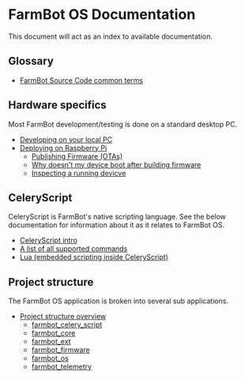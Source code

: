 # FarmBot OS Documentation

This document will act as an index to available documentation.

## Glossary

* [FarmBot Source Code common terms](/docs/glossary.md)

## Hardware specifics

Most FarmBot development/testing is done on a standard desktop PC. 

* [Developing on your local PC](/docs/host_development/host_development.md)
* [Deploying on Raspberry Pi](/docs/target_development/building_target_firmware.md)
  * [Publishing Firmware (OTAs)](/docs/target_development/releasing_target_firmware.md)
  * [Why doesn't my device boot after building firmware](docs/target_development/target_faq.md)
  * [Inspecting a running devicve](/docs/target_development/consoles/target_console.md)

## CeleryScript

CeleryScript is FarmBot's native scripting language. See the below 
documentation for information about it as it relates to FarmBot OS.

* [CeleryScript intro](/docs/celery_script/celery_script.md)
* [A list of all supported commands](/docs/celery_script/all_nodes.md)
* [Lua (embedded scripting inside CeleryScript)](/docs/celery_script/assert_expressions.md)

## Project structure

The FarmBot OS application is broken into several sub applications. 

* [Project structure overview](/docs/project/structure.md)
  * [farmbot_celery_script](/docs/project/farmbot_celery_script.md)
  * [farmbot_core](/docs/project/farmbot_core.md)
  * [farmbot_ext](/docs/project/farmbot_ext.md)
  * [farmbot_firmware](/docs/project/farmbot_firmware.md)
  * [farmbot_os](/docs/project/farmbot_os.md)
  * [farmbot_telemetry](/docs/project/farmbot_telemetry.md)
